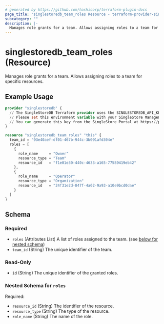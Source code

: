 ```yaml
---
# generated by https://github.com/hashicorp/terraform-plugin-docs
page_title: "singlestoredb_team_roles Resource - terraform-provider-singlestoredb"
subcategory: ""
description: |-
  Manages role grants for a team. Allows assigning roles to a team for specific resources.
---
```


# singlestoredb_team_roles (Resource)

Manages role grants for a team. Allows assigning roles to a team for specific resources.

## Example Usage

```terraform
provider "singlestoredb" {
  // The SingleStoreDB Terraform provider uses the SINGLESTOREDB_API_KEY environment variable for authentication. 
  // Please set this environment variable with your SingleStore Management API key.
  // You can generate this key from the SingleStore Portal at https://portal.singlestore.com/organizations/org-id/api-keys.
}

resource "singlestoredb_team_roles" "this" {
  team_id = "93e40aef-df01-467b-944c-3b091afd304e"
  roles = [
    {
      role_name     = "Owner"
      resource_type = "Team"
      resource_id   = "f1e01e30-440c-4633-a165-77589419eb42"
    },
    {
      role_name     = "Operator"
      resource_type = "Organization"
      resource_id   = "24f31e2d-847f-4a62-9a93-a10e9bcd0dae"
    }
  ]
}
```

<!-- schema generated by tfplugindocs -->
## Schema

### Required

- `roles` (Attributes List) A list of roles assigned to the team. (see [below for nested schema](#nestedatt--roles))
- `team_id` (String) The unique identifier of the team.

### Read-Only

- `id` (String) The unique identifier of the granted roles.

<a id="nestedatt--roles"></a>
### Nested Schema for `roles`

Required:

- `resource_id` (String) The identifier of the resource.
- `resource_type` (String) The type of the resource.
- `role_name` (String) The name of the role.


